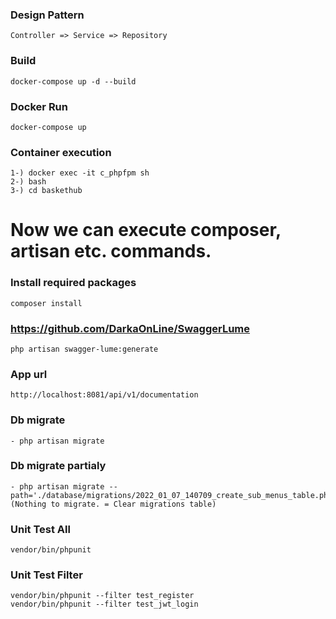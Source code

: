 ### Design Pattern
```
Controller => Service => Repository
```

### Build

```
docker-compose up -d --build
```

### Docker Run
```
docker-compose up
```
### Container execution
```
1-) docker exec -it c_phpfpm sh
2-) bash
3-) cd baskethub
```
# Now we can execute composer, artisan etc. commands.

### Install required packages
```
composer install
```
### https://github.com/DarkaOnLine/SwaggerLume
```
php artisan swagger-lume:generate
```

### App url
```
http://localhost:8081/api/v1/documentation
```



### Db migrate 
```
- php artisan migrate
```

### Db migrate partialy
```
- php artisan migrate --path='./database/migrations/2022_01_07_140709_create_sub_menus_table.php' (Nothing to migrate. = Clear migrations table)
```

### Unit Test All
```
vendor/bin/phpunit
```

### Unit Test Filter
```
vendor/bin/phpunit --filter test_register
vendor/bin/phpunit --filter test_jwt_login
```